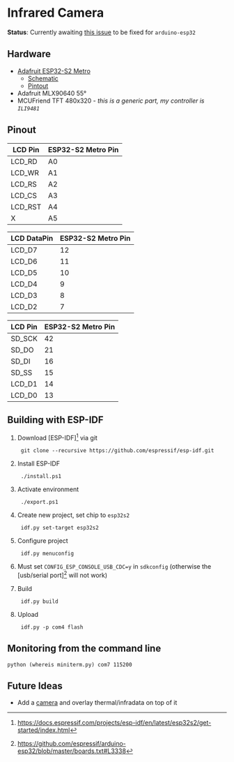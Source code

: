 # Infrared Camera

**Status**: Currently awaiting [this issue](https://github.com/espressif/arduino-esp32/issues/4729) to be fixed for `arduino-esp32`

## Hardware

* [Adafruit ESP32-S2 Metro](https://learn.adafruit.com/adafruit-metro-esp32-s2)
  * [Schematic](https://cdn-learn.adafruit.com/assets/assets/000/098/525/original/adafruit_products_MetroESP32S2_sch.png?1610394363)
  * [Pintout](https://cdn-learn.adafruit.com/assets/assets/000/102/126/original/adafruit_products_Adafruit_Metro_ESP32-S2_pinout.png)
* Adafruit MLX90640 55°
* MCUFriend TFT 480x320 - _this is a generic part, my controller is `ILI9481`_

## Pinout

LCD Pin     | ESP32-S2 Metro Pin
------------|----------------------
LCD_RD      | A0
LCD_WR      | A1
LCD_RS      | A2
LCD_CS      | A3
LCD_RST     | A4
X           | A5


LCD DataPin | ESP32-S2 Metro Pin
------------|----------------------
LCD_D7      | 12
LCD_D6      | 11
LCD_D5      | 10
LCD_D4      |  9
LCD_D3      |  8
LCD_D2      |  7



LCD Pin     | ESP32-S2 Metro Pin
------------|----------------------
SD_SCK      | 42
SD_DO       | 21
SD_DI       | 16
SD_SS       | 15
LCD_D1      | 14
LCD_D0      | 13

## Building with ESP-IDF

1. Download [ESP-IDF][^GettingStartedEspIdf] via git

        git clone --recursive https://github.com/espressif/esp-idf.git

2. Install ESP-IDF

        ./install.ps1

3. Activate environment

        ./export.ps1

4. Create new project, set chip to `esp32s2`

        idf.py set-target esp32s2

5. Configure project

        idf.py menuconfig

6. Must set `CONFIG_ESP_CONSOLE_USB_CDC=y` in `sdkconfig` (otherwise the [usb/serial port][^1] will not work)
7. Build

        idf.py build

8. Upload

        idf.py -p com4 flash

## Monitoring from the command line

    python (whereis miniterm.py) com7 115200

## Future Ideas

* Add a [camera](https://learn.adafruit.com/ttl-serial-camera) and overlay thermal/infradata on top of it


[^1]: https://github.com/espressif/arduino-esp32/blob/master/boards.txt#L3338
[^GettingStartedEspIdf]: https://docs.espressif.com/projects/esp-idf/en/latest/esp32s2/get-started/index.html